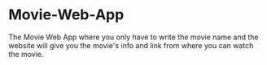 # Movie-Web-App
The Movie Web App where you only have to write the movie name and the website will give you the movie's info and link from where you can watch the movie.

